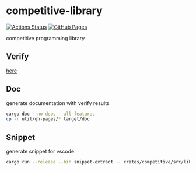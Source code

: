 # competitive-library

[![Actions Status](https://github.com/to-omer/competitive-library/workflows/verify/badge.svg)](https://github.com/to-omer/competitive-library/actions)
[![GitHub Pages](https://img.shields.io/static/v1?label=GitHub+Pages&message=+&color=brightgreen&logo=github)](https://to-omer.github.io/competitive-library/)

competitive programming library

## Verify
[here](crates/verify/README.md)

## Doc
generate documentation with verify results
```sh
cargo doc --no-deps --all-features
cp -r util/gh-pages/* target/doc
```

## Snippet
generate snippet for vscode
```sh
cargo run --release --bin snippet-extract -- crates/competitive/src/lib.rs crates/competitive/src/main.rs --filter-item=test --cfg=nightly
```
